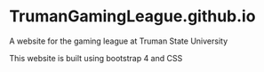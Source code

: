 # TrumanGamingLeague.github.io
A website for the gaming league at Truman State University

This website is built using bootstrap 4 and CSS
